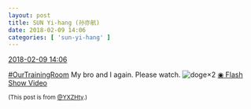 ```yaml
---
layout: post
title: SUN Yi-hang (孙亦航)
date: 2018-02-09 14:06
categories: [ 'sun-yi-hang' ]
---
```


<div class="weibo-info">
  <a href="https://weibo.com/2565158051/G2jtg7HR4">2018-02-09 14:06</a>
</div>

[#OurTrainingRoom](https://weibo.com/p/100808980da3b9682ac1e47ba4bdf6540b7a03) My bro and I again. Please watch. ![doge](https://img.t.sinajs.cn/t4/appstyle/expression/ext/normal/b6/doge_org.gif)×2 [◉ Flash Show Video](https://weibo.com/tv/v/G2jtg7HR4)

<!-- more -->

<small>(This post is from [@YXZHty](http://weibo.com/2565158051).)</small>
